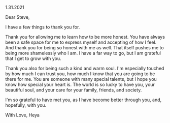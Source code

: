 1.31.2021

Dear Steve,

I have a few things to thank you for.

Thank you for allowing me to learn how to be more honest. You have always been a safe space for me to express myself and accepting of how I feel. And thank you for being so honest with me as well. That itself pushes me to being more shamelessly who I am. I have a far way to go, but I am grateful that I get to grow with you.

Thank you also for being such a kind and warm soul. I'm especially touched by how much I can trust you, how much I know that you are going to be there for me. You are someone with many special talents, but I hope you know how special your heart is. The world is so lucky to have you, your beautiful soul, and your care for your family, friends, and society.

I'm so grateful to have met you, as I have become better through you, and, hopefully, with you.

With Love,
Heya
